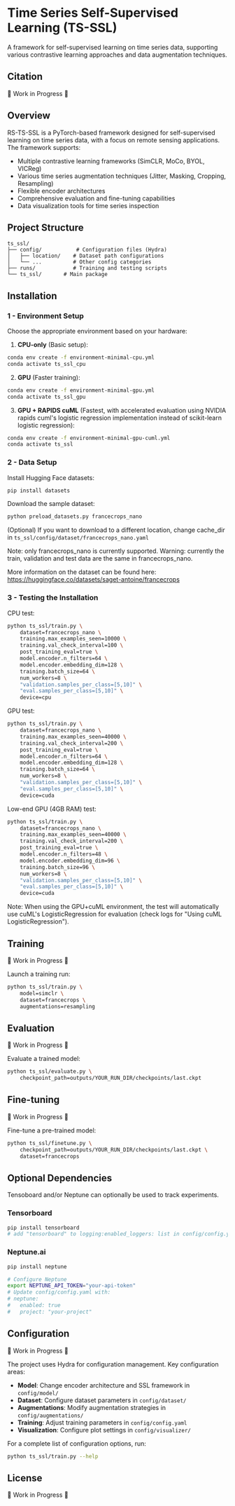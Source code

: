 # Time Series Self-Supervised Learning (TS-SSL)

A framework for self-supervised learning on time series data, supporting various contrastive learning approaches and data augmentation techniques.

## Citation

🚧 Work in Progress 🚧

## Overview

RS-TS-SSL is a PyTorch-based framework designed for self-supervised learning on time series data, with a focus on remote sensing applications. The framework supports:

- Multiple contrastive learning frameworks (SimCLR, MoCo, BYOL, VICReg)
- Various time series augmentation techniques (Jitter, Masking, Cropping, Resampling)
- Flexible encoder architectures
- Comprehensive evaluation and fine-tuning capabilities
- Data visualization tools for time series inspection

## Project Structure

```
ts_ssl/
├── config/           # Configuration files (Hydra)
│   ├── location/    # Dataset path configurations
│   └── ...          # Other config categories
├── runs/            # Training and testing scripts
└── ts_ssl/       # Main package
```

## Installation

### 1 - Environment Setup

Choose the appropriate environment based on your hardware:

1. **CPU-only** (Basic setup):
```bash
conda env create -f environment-minimal-cpu.yml
conda activate ts_ssl_cpu
```

2. **GPU** (Faster training):
```bash
conda env create -f environment-minimal-gpu.yml
conda activate ts_ssl_gpu
```

3. **GPU + RAPIDS cuML** (Fastest, with accelerated evaluation using NVIDIA rapids cuml's logistic regression implementation instead of scikit-learn logistic regression):
```bash
conda env create -f environment-minimal-gpu-cuml.yml
conda activate ts_ssl
```

### 2 - Data Setup

Install Hugging Face datasets:
```bash
pip install datasets
```

Download the sample dataset:
```python
python preload_datasets.py francecrops_nano
```

(Optional) If you want to download to a different location, change cache_dir in `ts_ssl/config/dataset/francecrops_nano.yaml`

Note: only francecrops_nano is currently supported.
Warning: currently the train, validation and test data are the same in francecrops_nano.

More information on the dataset can be found here: https://huggingface.co/datasets/saget-antoine/francecrops

### 3 - Testing the Installation

CPU test:
```bash
python ts_ssl/train.py \
    dataset=francecrops_nano \
    training.max_examples_seen=10000 \
    training.val_check_interval=100 \
    post_training_eval=true \
    model.encoder.n_filters=64 \
    model.encoder.embedding_dim=128 \
    training.batch_size=64 \
    num_workers=8 \
    "validation.samples_per_class=[5,10]" \
    "eval.samples_per_class=[5,10]" \
    device=cpu
```

GPU test:
```bash
python ts_ssl/train.py \
    dataset=francecrops_nano \
    training.max_examples_seen=40000 \
    training.val_check_interval=200 \
    post_training_eval=true \
    model.encoder.n_filters=64 \
    model.encoder.embedding_dim=128 \
    training.batch_size=64 \
    num_workers=8 \
    "validation.samples_per_class=[5,10]" \
    "eval.samples_per_class=[5,10]" \
    device=cuda
```

Low-end GPU (4GB RAM) test:
```bash
python ts_ssl/train.py \
    dataset=francecrops_nano \
    training.max_examples_seen=40000 \
    training.val_check_interval=200 \
    post_training_eval=true \
    model.encoder.n_filters=48 \
    model.encoder.embedding_dim=96 \
    training.batch_size=96 \
    num_workers=8 \
    "validation.samples_per_class=[5,10]" \
    "eval.samples_per_class=[5,10]" \
    device=cuda
```

Note: When using the GPU+cuML environment, the test will automatically use cuML's LogisticRegression for evaluation (check logs for "Using cuML LogisticRegression").

## Training

🚧 Work in Progress 🚧

Launch a training run:
```bash
python ts_ssl/train.py \
    model=simclr \
    dataset=francecrops \
    augmentations=resampling
```

## Evaluation

🚧 Work in Progress 🚧

Evaluate a trained model:
```bash
python ts_ssl/evaluate.py \
    checkpoint_path=outputs/YOUR_RUN_DIR/checkpoints/last.ckpt
```

## Fine-tuning

🚧 Work in Progress 🚧

Fine-tune a pre-trained model:
```bash
python ts_ssl/finetune.py \
    checkpoint_path=outputs/YOUR_RUN_DIR/checkpoints/last.ckpt \
    dataset=francecrops
```

## Optional Dependencies

Tensoboard and/or Neptune can optionally be used to track experiments.

### Tensorboard
```bash
pip install tensorboard
# add "tensorboard" to logging:enabled_loggers: list in config/config.yaml 
```

### Neptune.ai
```bash
pip install neptune

# Configure Neptune
export NEPTUNE_API_TOKEN="your-api-token"
# Update config/config.yaml with:
# neptune:
#   enabled: true
#   project: "your-project"
```

## Configuration

🚧 Work in Progress 🚧

The project uses Hydra for configuration management. Key configuration areas:

- **Model**: Change encoder architecture and SSL framework in `config/model/`
- **Dataset**: Configure dataset parameters in `config/dataset/`
- **Augmentations**: Modify augmentation strategies in `config/augmentations/`
- **Training**: Adjust training parameters in `config/config.yaml`
- **Visualization**: Configure plot settings in `config/visualizer/`

For a complete list of configuration options, run:
```bash
python ts_ssl/train.py --help
```

## License

🚧 Work in Progress 🚧
